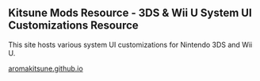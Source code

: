 ## Kitsune Mods Resource - 3DS & Wii U System UI Customizations Resource

This site hosts various system UI customizations for Nintendo 3DS and Wii U.

[aromakitsune.github.io](https://aromakitsune.github.io/)
